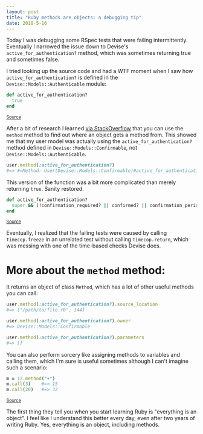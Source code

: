 ```yaml
---
layout: post
title: "Ruby methods are objects: a debugging tip"
date: 2018-5-16
---
```

Today I was debugging some RSpec tests that were failing intermittently. Eventually I narrowed the issue down to Devise's `active_for_authentication?` method, which was sometimes returning true and sometimes false.

I tried looking up the source code and had a WTF moment when I saw how `active_for_authentication?` is defined in the `Devise::Models::Authenticable` module:

```ruby
def active_for_authentication?
  true
end
```
<small>[Source](https://www.rubydoc.info/github/plataformatec/devise/Devise%2FModels%2FAuthenticatable:active_for_authentication%3F)</small>

After a bit of research I learned [via StackOverflow](https://stackoverflow.com/a/660129/8238305) that you can use the `method` method to find out where an object gets a method from. This showed me that my user model was actually using the `active_for_authentication?` method defined in `Devise::Models::Confirmable`, not `Devise::Models::Authenticable`.

```ruby
user.method(:active_for_authentication?)
#=> #<Method: User(Devise::Models::Confirmable)#active_for_authentication?>
```

This version of the function was a bit more complicated than merely returning `true`. Sanity restored.

```ruby
def active_for_authentication?
  super && (!confirmation_required? || confirmed? || confirmation_period_valid?)
end
```
<small>[Source](https://www.rubydoc.info/github/plataformatec/devise/Devise%2FModels%2FConfirmable:active_for_authentication%3F)</small>

Eventually, I realized that the failing tests were caused by calling `Timecop.freeze` in an unrelated test without calling `Timecop.return`, which was messing with one of the time-based checks Devise does.

# More about the `method` method:

It returns an object of class `Method`, which has a lot of other useful methods you can call:

``` ruby
user.method(:active_for_authentication?).source_location
#=> ["/path/to/file.rb", 144]

user.method(:active_for_authentication?).owner                 
#=> Devise::Models::Confirmable

user.method(:active_for_authentication?).parameters         
#=> []
```

You can also perform sorcery like assigning methods to variables and calling them, which I'm sure is useful sometimes although I can't imagine such a scenario:

```ruby
m = 12.method("+")
m.call(3)    #=> 15
m.call(20)   #=> 32
```
<small>[Source](https://ruby-doc.org/core-2.2.0/Method.html#call-method)</small>

The first thing they tell you when you start learning Ruby is "everything is an object". I feel like I understand this better every day, even after two years of writing Ruby. Yes, everything is an object, including methods.
